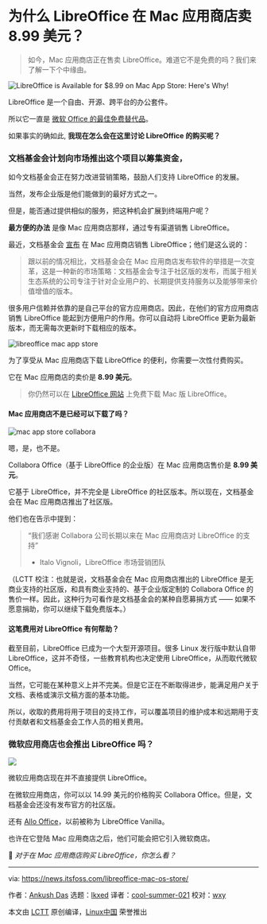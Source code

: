 [#]: subject: "LibreOffice is Available for $8.99 on Mac App Store: Here's Why!"
[#]: via: "https://news.itsfoss.com/libreoffice-mac-os-store/"
[#]: author: "Ankush Das https://news.itsfoss.com/author/ankush/"
[#]: collector: "lkxed"
[#]: translator: "cool-summer-021"
[#]: reviewer: "wxy"
[#]: publisher: " "
[#]: url: " "

为什么 LibreOffice 在 Mac 应用商店卖 8.99 美元？
======

> 如今，Mac 应用商店正在售卖 LibreOffice。难道它不是免费的吗？我们来了解一下个中缘由。

![LibreOffice is Available for $8.99  on Mac App Store: Here's Why!][1]

LibreOffice 是一个自由、开源、跨平台的办公套件。

所以它一直是 [微软 Office 的最佳免费替代品][2]。

如果事实的确如此, **我现在怎么会在这里讨论 LibreOffice 的购买呢？**

### 文档基金会计划向市场推出这个项目以筹集资金，

如今文档基金会正在努力改进营销策略，鼓励人们支持 LibreOffice 的发展。

当然，发布企业版是他们能做到的最好方式之一。

但是，能否通过提供相似的服务，把这种机会扩展到终端用户呢？

**最方便的办法** 是像 Mac 应用商店那样，通过专有渠道销售 LibreOffice。

最近，文档基金会 [宣布][4] 在 Mac 应用商店销售 LibreOffice；他们是这么说的：

> 跟以前的情况相比，文档基金会在 Mac 应用商店发布软件的举措是一次变革，这是一种新的市场策略：文档基金会专注于社区版的发布，而属于相关生态系统的公司专注于针对企业用户的、长期提供支持服务以及能够带来价值增值的版本。

很多用户信赖并依靠的是自己平台的官方应用商店。因此，在他们的官方应用商店销售 LibreOffice 能起到方便用户的作用。你可以自动将 LibreOffice 更新为最新版本，而无需每次更新时下载相应的版本。

![libreoffice mac app store][5]

为了享受从 Mac 应用商店下载 LibreOffice 的便利，你需要一次性付费购买。

它在 Mac 应用商店的卖价是 **8.99 美元**。

> 你仍然可以在 [LibreOffice 网站][6] 上免费下载 Mac 版 LibreOffice。

#### Mac 应用商店不是已经可以下载了吗？

![mac app store collabora][7]

嗯，是，也不是。

Collabora Office（基于 LibreOffice 的企业版）在 Mac 应用商店售价是 **8.99 美元**。

它基于 LibreOffice，并不完全是 LibreOffice 的社区版本。所以现在，文档基金会在  Mac 应用商店推出了社区版。

他们也在告示中提到：

> “我们感谢 Collabora 公司长期以来在 Mac 应用商店对 LibreOffice 的支持”
>
> - Italo Vignoli，LibreOffice 市场营销团队

（LCTT 校注：也就是说，文档基金会在 Mac 应用商店推出的 LibreOffice 是无商业支持的社区版，和具有商业支持的、基于企业版定制的 Collabora Office 的售价一样。因此，这种行为可看作是文档基金会的某种自愿募捐方式 —— 如果不愿意捐助，你可以继续下载免费版本。）

#### 这笔费用对 LibreOffice 有何帮助？

截至目前，LibreOffice 已成为一个大型开源项目。很多 Linux 发行版中默认自带 LibreOffice，这并不奇怪，一些教育机构也决定使用 LibreOffice，从而取代微软 Office。

当然，它可能在某种意义上并不完美。但是它正在不断取得进步，能满足用户关于文档、表格或演示文稿方面的基本功能。

所以，收取的费用将用于项目的支持工作，可以覆盖项目的维护成本和远期用于支付贡献者和文档基金会工作人员的相关费用。

### 微软应用商店也会推出 LibreOffice 吗？

![][8]

微软应用商店现在并不直接提供 LibreOffice。

在微软应用商店，你可以以 14.99 美元的价格购买 Collabora Office。但是，文档基金会还没有发布官方的社区版。

还有 [Allo Office][9]，以前被称为 LibreOffice Vanilla。

也许在它登陆 Mac 应用商店之后，他们可能会把它引入微软商店。

💬 *对于在 Mac 应用商店购买 LibreOffice，你怎么看？*

--------------------------------------------------------------------------------

via: https://news.itsfoss.com/libreoffice-mac-os-store/

作者：[Ankush Das][a]
选题：[lkxed][b]
译者：[cool-summer-021](https://github.com/cool-summer-021)
校对：[wxy](https://github.com/wxy)

本文由 [LCTT](https://github.com/LCTT/TranslateProject) 原创编译，[Linux中国](https://linux.cn/) 荣誉推出

[a]: https://news.itsfoss.com/author/ankush/
[b]: https://github.com/lkxed
[1]: https://news.itsfoss.com/content/images/size/w1200/2022/09/libreoffice-mac-app-store.png
[2]: https://itsfoss.com/best-free-open-source-alternatives-microsoft-office/
[3]: https://itsfoss.com/best-free-open-source-alternatives-microsoft-office/
[4]: https://blog.documentfoundation.org/blog/2022/09/19/the-document-foundation-releases-libreoffice-on-apples-mac-app-store/
[5]: https://news.itsfoss.com/content/images/2022/09/libreoffice-mac-1.jpg
[6]: https://www.libreoffice.org/download/download-libreoffice/
[7]: https://news.itsfoss.com/content/images/2022/09/collabora-mac.webp
[8]: https://news.itsfoss.com/content/images/2022/09/collabora-windows.jpg
[9]: https://apps.microsoft.com/store/detail/allooffice/9MWJQ9TX63F9
